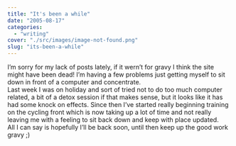 ```yaml
---
title: "It's been a while"
date: "2005-08-17"
categories: 
  - "writing"
cover: "./src/images/image-not-found.png"
slug: "its-been-a-while"
---
```


I’m sorry for my lack of posts lately, if it wern’t for gravy I think the site might have been dead! I’m having a few problems just getting myself to sit down in front of a computer and concentrate.  
Last week I was on holiday and sort of tried not to do too much computer related, a bit of a detox session if that makes sense, but it looks like it has had some knock on effects. Since then I’ve started really beginning training on the cycling front which is now taking up a lot of time and not really leaving me with a feeling to sit back down and keep with place updated.  
All I can say is hopefully I’ll be back soon, until then keep up the good work gravy ;)
